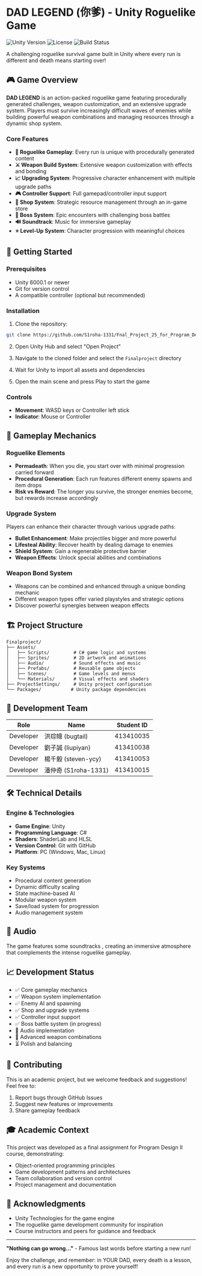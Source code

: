 # DAD LEGEND (你爹) - Unity Roguelike Game

![Unity Version](https://img.shields.io/badge/Unity-2022.3%2B-green)
![License](https://img.shields.io/badge/License-MIT-blue)
![Build Status](https://img.shields.io/badge/Build-Passing-brightgreen)

A challenging roguelike survival game built in Unity where every run is different and death means starting over!

## 🎮 Game Overview

**DAD LEGEND** is an action-packed roguelike game featuring procedurally generated challenges, weapon customization, and an extensive upgrade system. Players must survive increasingly difficult waves of enemies while building powerful weapon combinations and managing resources through a dynamic shop system.

### Core Features

- **🎯 Roguelike Gameplay**: Every run is unique with procedurally generated content
- **⚔️ Weapon Build System**: Extensive weapon customization with effects and bonding
- **📈 Upgrading System**: Progressive character enhancement with multiple upgrade paths
- **🎮 Controller Support**: Full gamepad/controller input support
- **🏪 Shop System**: Strategic resource management through an in-game store
- **👹 Boss System**: Epic encounters with challenging boss battles
- **🔊 Soundtrack**: Music for immersive gameplay
- **⭐ Level-Up System**: Character progression with meaningful choices

## 🚀 Getting Started

### Prerequisites

- Unity 6000.1 or newer
- Git for version control
- A compatible controller (optional but recommended)

### Installation

1. Clone the repository:
```bash
git clone https://github.com/S1roha-1331/Fnal_Project_25_for_Program_Design_II.git
```

2. Open Unity Hub and select "Open Project"

3. Navigate to the cloned folder and select the `Finalproject` directory

4. Wait for Unity to import all assets and dependencies

5. Open the main scene and press Play to start the game

### Controls

- **Movement**: WASD keys or Controller left stick
- **Indicator**: Mouse or Controller

## 🎯 Gameplay Mechanics

### Roguelike Elements
- **Permadeath**: When you die, you start over with minimal progression carried forward
- **Procedural Generation**: Each run features different enemy spawns and item drops
- **Risk vs Reward**: The longer you survive, the stronger enemies become, but rewards increase accordingly

### Upgrade System
Players can enhance their character through various upgrade paths:
- **Bullet Enhancement**: Make projectiles bigger and more powerful
- **Lifesteal Ability**: Recover health by dealing damage to enemies
- **Shield System**: Gain a regenerable protective barrier
- **Weapon Effects**: Unlock special abilities and combinations

### Weapon Bond System
- Weapons can be combined and enhanced through a unique bonding mechanic
- Different weapon types offer varied playstyles and strategic options
- Discover powerful synergies between weapon effects

## 🏗️ Project Structure

```
Finalproject/
├── Assets/
│   ├── Scripts/         # C# game logic and systems
│   ├── Sprites/         # 2D artwork and animations
│   ├── Audio/           # Sound effects and music
│   ├── Prefabs/         # Reusable game objects
│   ├── Scenes/          # Game levels and menus
│   └── Materials/       # Visual effects and shaders
├── ProjectSettings/     # Unity project configuration
└── Packages/           # Unity package dependencies
```

## 👥 Development Team

| Role | Name | Student ID |
|------|------|------------|
| Developer | 洪琮幃 (bugtail) | 413410035 |
| Developer | 劉子誠 (liupiyan) | 413410038 |
| Developer | 楊千毅 (steven-ycy) | 413410053 |
| Developer | 潘仲奇 (S1roha-1331) | 413410015 |

## 🛠️ Technical Details

### Engine & Technologies
- **Game Engine**: Unity 
- **Programming Language**: C# 
- **Shaders**: ShaderLab and HLSL 
- **Version Control**: Git with GitHub
- **Platform**: PC (Windows, Mac, Linux)

### Key Systems
- Procedural content generation
- Dynamic difficulty scaling
- State machine-based AI
- Modular weapon system
- Save/load system for progression
- Audio management system

## 🎵 Audio

The game features some soundtracks , creating an immersive atmosphere that complements the intense roguelike gameplay.

## 📈 Development Status

- ✅ Core gameplay mechanics
- ✅ Weapon system implementation
- ✅ Enemy AI and spawning
- ✅ Shop and upgrade systems
- ✅ Controller input support
- ✅ Boss battle system (in progress)
- 🔄 Audio implementation
- 🔄 Advanced weapon combinations
- ⏳ Polish and balancing

## 🤝 Contributing

This is an academic project, but we welcome feedback and suggestions! Feel free to:

1. Report bugs through GitHub Issues
2. Suggest new features or improvements
3. Share gameplay feedback


## 🎓 Academic Context

This project was developed as a final assignment for Program Design II course, demonstrating:
- Object-oriented programming principles
- Game development patterns and architectures
- Team collaboration and version control
- Project management and documentation

## 🙏 Acknowledgments

- Unity Technologies for the game engine
- The roguelike game development community for inspiration
- Course instructors and peers for guidance and feedback

---

**"Nothing can go wrong..."** - Famous last words before starting a new run! 

Enjoy the challenge, and remember: in YOUR DAD, every death is a lesson, and every run is a new opportunity to prove yourself!